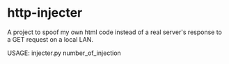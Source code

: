 # http-injecter
A project to spoof my own html code instead of a real server's response to a GET request on a local LAN.

USAGE: injecter.py number_of_injection
